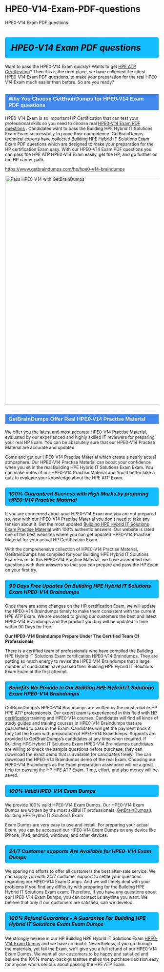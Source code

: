 # HPE0-V14-Exam-PDF-questions
HPE0-V14 Exam PDF questions
<h1><strong><span style="display: block; color: #000000; background: #14BDFF; border: 0.5px solid #AED6F1; border-left: 3px solid #3498DB; padding: .6em; border-radius: 6px;">                     <em>HPE0-V14 <span class="exam_variation">Exam PDF questions</span> </em>                </span></strong>            </h1>                        <p>Want to pass the HPE0-V14 Exam quickly? Wants to get <a href="https://www.getbraindumps.com/hp/hpe-atp-braindumps.html">HPE ATP Certification</a>?  Then this is the right place, we have collected the             latest HPE0-V14 <span class="exam_variation">Exam PDF questions</span>, to make your preparation for the real HPE0-V14 Exam much easier than before. So are you ready?</p>                        <h2 style="background: #4287ec; border: 1px solid #cccccc; padding: 5px 10px;">                <span style="color: #ffffff;">                    <span style="font-size: 11pt;">                        <span style="line-height: normal;">                            <span style="font-family: Calibri,sans-serif;">                                <strong>                                    <span style="font-size: 13.0pt;">Why You Choose GetBrainDumps for HPE0-V14 <span class="exam_variation">Exam PDF questions</span></span>                                </strong>                            </span>                        </span>                    </span>                </span>            </h2>                        <p>HPE0-V14 Exam is an important HP Certification that can test your professional skills so you need to choose real <a href="https://www.getbraindumps.com/hp/hpe0-v14-braindumps">HPE0-V14 <span class="exam_variation">Exam PDF questions</span></a> .             Candidates want to pass the Building HPE Hybrid IT Solutions Exam Exam successfully to prove their competence. GetBrainDumps technical experts             have collected Building HPE Hybrid IT Solutions Exam <span class="exam_variation">Exam PDF questions</span> which are designed to make your preparation for the HP certification Exam easy. With our             HPE0-V14 <span class="exam_variation">Exam PDF questions</span> you can pass the HPE ATP HPE0-V14 Exam easily, get the HP, and go further on the HP career path.</p>                        <p><a href="https://www.getbraindumps.com/hp/hpe0-v14-braindumps">https://www.getbraindumps.com/hp/hpe0-v14-braindumps</a></p>                        <p><a href="https://www.getbraindumps.com/"><img src="https://www.getbraindumps.com/images/get-updated-exam-questions-with-discount-getbraindumps.jpg" class="postImage" alt="Pass HPE0-V14 with GetBrainDumps" width="750"></a></p>                            <h2 style="background: #4287ec; border: 1px solid #cccccc; padding: 5px 10px;">                <span style="color: #ffffff;">                    <span style="font-size: 11pt;">                        <span style="line-height: normal;">                            <span style="font-family: Calibri,sans-serif;">                                <strong>                                    <span style="font-size: 13.0pt;">GetBrainDumps Offer Real HPE0-V14 <span class="exam_variation2">Practise Material</span></span>                                </strong>                            </span>                        </span>                    </span>                </span>            </h2>                        <p>We offer you the latest and most accurate HPE0-V14 <span class="exam_variation2">Practise Material</span>, evaluated by our experienced and highly skilled IT reviewers for preparing your             real HP Exam. You can be absolutely sure that our HPE0-V14 <span class="exam_variation2">Practise Material</span> are accurate and updated.</p>                        <p>Come and get our HPE0-V14 <span class="exam_variation2">Practise Material</span> which create a nearly actual atmosphere. Our HPE0-V14 <span class="exam_variation2">Practise Material</span> can boost your confidence when you sit             in the real Building HPE Hybrid IT Solutions Exam Exam. You can make notes of our HPE0-V14 <span class="exam_variation2">Practise Material</span> and You'd better take a quiz to evaluate             your knowledge about the HPE ATP Exam.</p>                        <h3>                <strong>                    <span style="display: block; color: #000000; background: #14BDFF; border: 0.5px solid #AED6F1; border-left: 3px solid #3498DB; padding: .6em; border-radius: 6px;">                        <em>100% Guaranteed Success with High Marks by preparing HPE0-V14 <span class="exam_variation2">Practise Material</span></em>                    </span>                </strong>            </h3>                        <p>If you are concerned about your HPE0-V14 Exam and you are not prepared so, now with our HPE0-V14 <span class="exam_variation2">Practise Material</span> you don't need to take any tension about it.            Get the most updated <a href="https://www.getbraindumps.com/hp/hpe0-v14-braindumps">Building HPE Hybrid IT Solutions Exam <span class="exam_variation2">Practise Material</span></a> with 100% authentic answers. Our website is rated one of the best websites where you can             get updated HPE0-V14 <span class="exam_variation2">Practise Material</span> for your actual HP Certification Exam.</p>                        <p>With the comprehensive collection of HPE0-V14 <span class="exam_variation2">Practise Material</span>, GetBrainDumps has compiled for your Building HPE Hybrid IT Solutions Exam Exam. In this HPE0-V14 <span class="exam_variation2">Practise Material</span>,             we have assembled real questions with their answers so that you can prepare and pass the HP Exam on your first try.</p>                        <h3>                <strong>                    <span style="display: block; color: #000000; background: #14BDFF; border: 0.5px solid #AED6F1; border-left: 3px solid #3498DB; padding: .6em; border-radius: 6px;">                        <em>90 Days Free Updates On Building HPE Hybrid IT Solutions Exam HPE0-V14 <span class="exam_variation3">Braindumps</span></em>                    </span>                </strong>            </h3>                        <p>Once there are some changes on the HP certification Exam, we will update the HPE0-V14 <span class="exam_variation3">Braindumps</span> timely to make them consistent with the current             HPE ATP Exam. We are devoted to giving our customers the best and latest HPE0-V14 <span class="exam_variation3">Braindumps</span> and the product you buy             will be updated in time within 90 Days for free.</p>                        <p><strong>Our HPE0-V14 <span class="exam_variation3">Braindumps</span> Prepare Under The Certified Team Of Professionals</strong></p>                        <p>There is a certified team of professionals who have compiled the Building HPE Hybrid IT Solutions Exam certification             HPE0-V14 <span class="exam_variation3">Braindumps</span>. They are putting so much energy to revise the HPE0-V14 <span class="exam_variation3">Braindumps</span> that a large number of candidates have passed             their Building HPE Hybrid IT Solutions Exam Exam  at the first attempt.</p>                        <h3>                <strong>                    <span style="display: block; color: #000000; background: #14BDFF; border: 0.5px solid #AED6F1; border-left: 3px solid #3498DB; padding: .6em; border-radius: 6px;">                        <em>Benefits We Provide In Our Building HPE Hybrid IT Solutions Exam HPE0-V14 <span class="exam_variation3">Braindumps</span></em>                    </span>                </strong>            </h3>                        <p>GetBrainDumps’s HPE0-V14 <span class="exam_variation3">Braindumps</span> are written by the most reliable HP HPE ATP professionals. Our expert team is experienced in             this field with <a href="https://www.getbraindumps.com/hp-braindumps.html">HP certification</a> training and HPE0-V14 courses. Candidates will find all kinds of study guides and training courses in             HPE0-V14 <span class="exam_variation3">Braindumps</span> that are guaranteed to pass in the Exam. Candidates will get the payment back if they fail the Exam with preparation of             HPE0-V14 <span class="exam_variation3">Braindumps</span>. Supports are provided to GetBrainDumps’s candidates at any time when required. If Building HPE Hybrid IT Solutions Exam             HPE0-V14 <span class="exam_variation3">Braindumps</span> candidates are willing to check the sample questions before purchase, they can download the exact demo that is available             for candidates freely. The can download the HPE0-V14 <span class="exam_variation3">Braindumps</span> demo of the real Exam. Choosing our HPE0-V14 <span class="exam_variation3">Braindumps</span> as the Exam preparation             assistance will be a great help for passing the HP HPE ATP Exam. Time, effort, and also money will be saved.</p>                        <h3>                <strong>                    <span style="display: block; color: #000000; background: #14BDFF; border: 0.5px solid #AED6F1; border-left: 3px solid #3498DB; padding: .6em; border-radius: 6px;">                        <em>100% Valid HPE0-V14 <span class="exam_variation4">Exam Dumps</span></em>                    </span>                </strong>            </h3>                        <p>We provide 100% valid HPE0-V14 <span class="exam_variation4">Exam Dumps</span>. Our HPE0-V14 <span class="exam_variation4">Exam Dumps</span> are written by the most skillful IT professionals. <a href="https://www.getbraindumps.com/">GetBrainDumps’s</a> Building HPE Hybrid IT Solutions Exam</p>            <p> <span class="exam_variation4">Exam Dumps</span> are very easy to use and install. For preparing your actual Exam, you can be accessed our HPE0-V14 <span class="exam_variation4">Exam Dumps</span> on any device like iPhone, iPad, android, windows, and other devices.</p>                        <h3>                <strong>                    <span style="display: block; color: #000000; background: #14BDFF; border: 0.5px solid #AED6F1; border-left: 3px solid #3498DB; padding: .6em; border-radius: 6px;">                        <em>24/7 Customer supports Are Available for HPE0-V14 <span class="exam_variation4">Exam Dumps</span></em>                    </span>                </strong>            </h3>                        <p>We sparing no efforts to offer all customers the best after-sale service. We can supply you with 24/7 customer support to settle your             questions regarding our HPE0-V14 <span class="exam_variation4">Exam Dumps</span>. And we will timely deal with your problems if you find any difficulty with preparing for the             Building HPE Hybrid IT Solutions Exam exam. Therefore, if you have any questions about our HPE0-V14 <span class="exam_variation4">Exam Dumps</span>, you can contact us             anytime you want. We believe that only if our customers are satisfied, can we develop.</p>                        <h3>                <strong>                    <span style="display: block; color: #000000; background: #14BDFF; border: 0.5px solid #AED6F1; border-left: 3px solid #3498DB; padding: .6em; border-radius: 6px;">                        <em>100% Refund Guarantee - A Guarantee For Building HPE Hybrid IT Solutions Exam <span class="exam_variation4">Exam Dumps</span></em>                    </span>                </strong>            </h3>                        <p>We strongly believe in our HP Building HPE Hybrid IT Solutions Exam <a href="https://www.getbraindumps.com/hp/hpe0-v14-braindumps">HPE0-V14 <span class="exam_variation4">Exam Dumps</span></a> and we have no doubt. Nevertheless, if you go through             the materials, yet fail the Exam, we'll give you a full refund of our HPE0-V14 <span class="exam_variation4">Exam Dumps</span>. We want all our customers to be happy and satisfied and             believe the 100% money-back guarantee makes the purchase decision easy for anyone who's serious about passing the HPE ATP Exam.</p>                    
